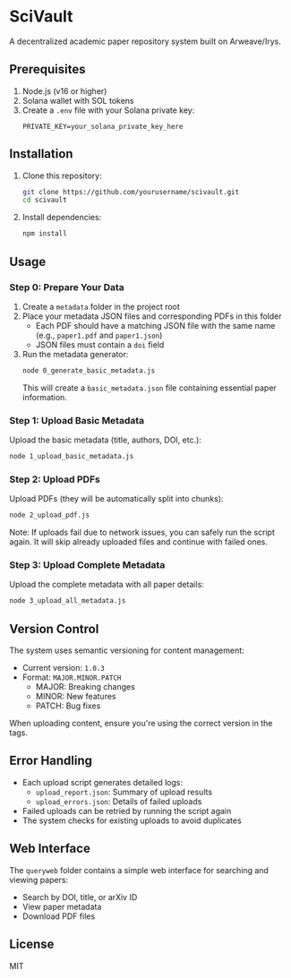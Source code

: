 # SciVault

A decentralized academic paper repository system built on Arweave/Irys.

## Prerequisites

1. Node.js (v16 or higher)
2. Solana wallet with SOL tokens
3. Create a `.env` file with your Solana private key:
   ```
   PRIVATE_KEY=your_solana_private_key_here
   ```

## Installation

1. Clone this repository:
   ```bash
   git clone https://github.com/yourusername/scivault.git
   cd scivault
   ```

2. Install dependencies:
   ```bash
   npm install
   ```

## Usage

### Step 0: Prepare Your Data

1. Create a `metadata` folder in the project root
2. Place your metadata JSON files and corresponding PDFs in this folder
   - Each PDF should have a matching JSON file with the same name (e.g., `paper1.pdf` and `paper1.json`)
   - JSON files must contain a `doi` field
3. Run the metadata generator:
   ```bash
   node 0_generate_basic_metadata.js
   ```
   This will create a `basic_metadata.json` file containing essential paper information.

### Step 1: Upload Basic Metadata

Upload the basic metadata (title, authors, DOI, etc.):
```bash
node 1_upload_basic_metadata.js
```

### Step 2: Upload PDFs

Upload PDFs (they will be automatically split into chunks):
```bash
node 2_upload_pdf.js
```

Note: If uploads fail due to network issues, you can safely run the script again. It will skip already uploaded files and continue with failed ones.

### Step 3: Upload Complete Metadata

Upload the complete metadata with all paper details:
```bash
node 3_upload_all_metadata.js
```

## Version Control

The system uses semantic versioning for content management:
- Current version: `1.0.3`
- Format: `MAJOR.MINOR.PATCH`
  - MAJOR: Breaking changes
  - MINOR: New features
  - PATCH: Bug fixes

When uploading content, ensure you're using the correct version in the tags.

## Error Handling

- Each upload script generates detailed logs:
  - `upload_report.json`: Summary of upload results
  - `upload_errors.json`: Details of failed uploads
- Failed uploads can be retried by running the script again
- The system checks for existing uploads to avoid duplicates

## Web Interface

The `queryweb` folder contains a simple web interface for searching and viewing papers:
- Search by DOI, title, or arXiv ID
- View paper metadata
- Download PDF files

## License

MIT